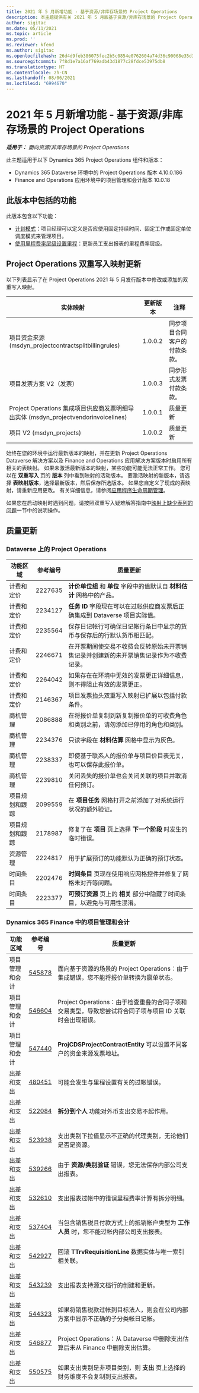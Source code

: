 ```yaml
---
title: 2021 年 5 月新增功能 - 基于资源/非库存场景的 Project Operations
description: 本主题提供有关 2021 年 5 月版基于资源/非库存场景的 Project Operations 中提供的质量更新的信息。
author: sigitac
ms.date: 05/11/2021
ms.topic: article
ms.prod: ''
ms.reviewer: kfend
ms.author: sigitac
ms.openlocfilehash: 26d4d9feb386075fec2b5c0854e0762604a74d36c90068e35d351e52d95165d4
ms.sourcegitcommit: 7f8d1e7a16af769adb43d1877c28fdce53975db8
ms.translationtype: HT
ms.contentlocale: zh-CN
ms.lasthandoff: 08/06/2021
ms.locfileid: "6994670"
---
```

# <a name="whats-new-may-2021---project-operations-for-resourcenon-stocked-based-scenarios"></a>2021 年 5 月新增功能 - 基于资源/非库存场景的 Project Operations

_**适用于：** 面向资源/非库存场景的 Project Operations_

此主题适用于以下 Dynamics 365 Project Operations 组件和版本：

- Dynamics 365 Dataverse 环境中的 Project Operations 版本 4.10.0.186 
- Finance and Operations 应用环境中的项目管理和会计版本 10.0.18

## <a name="features-included-in-this-release"></a>此版本中包括的功能

此版本包含以下功能：

- [计划模式](../project-management/scheduling-modes.md)：项目经理可以定义是否应使用固定持续时间、固定工作或固定单位调度模式来管理项目。
- [使用里程费率层级设置里程](../expense/set-up-mileage.md)：更新员工支出报表的里程费率层级。

## <a name="project-operations-dual-write-maps-updates"></a>Project Operations 双重写入映射更新

以下列表显示了在 Project Operations 2021 年 5 月发行版本中修改或添加的双重写入映射。

| 实体映射 | 更新版本 | 注释  |
| --- | --- | --- |
| 项目资金来源 (msdyn\_projectcontractsplitbillingrules) | 1.0.0.2 | 同步项目合同客户的付款条款。 |
| 项目发票方案 V2（发票） | 1.0.0.3 | 同步形式发票付款条款。 |
| Project Operations 集成项目供应商发票明细导出实体 (msdyn\_projectvendorinvoicelines) | 1.0.0.1 | 质量更新 |
| 项目 V2 (msdyn\_projects) | 1.0.0.2 | 质量更新 |

始终在您的环境中运行最新版本的映射，并在更新 Project Operations Dataverse 解决方案以及 Finance and Operations 应用解决方案版本时启用所有相关的表映射。 如果未激活最新版本的映射，某些功能可能无法正常工作。 您可以在 **双重写入** 页的 **版本** 列中看到映射的活动版本。 要激活映射的新版本，请选择 **表映射版本**，选择最新版本，然后保存所选版本。 如果您自定义了现成的表映射，请重新应用更改。 有关详细信息，请参阅[应用程序生命周期管理](/dynamics365/fin-ops-core/dev-itpro/data-entities/dual-write/app-lifecycle-management.md)。

如果您在启动映射时遇到问题，请按照双重写入疑难解答指南中[映射上缺少表列的问题](/dynamics365/fin-ops-core/dev-itpro/data-entities/dual-write/dual-write-troubleshooting-finops-upgrades.md#missing-table-columns-issue-on-maps)一节中的说明操作。

## <a name="quality-updates"></a>质量更新

### <a name="project-operations-on-dataverse"></a>Dataverse 上的 Project Operations

| **功能区域** | **参考编号** | **质量更新** |
| --- | --- | --- |
| 计费和定价 | 2227635 | **计价单位组** 和 **单位** 字段中的值默认自 **材料估计** 网格中的产品。 |
| 计费和定价 | 2234127 | **任务 ID** 字段现在可以在过帐供应商发票后正确集成到 Dataverse 项目实际值。 |
| 计费和定价 | 2235564 | 保存日记帐行可确保日记帐行条目中显示的货币与保存后的行默认货币相匹配。 |
| 计费和定价 | 2246671 | 在开票期间使交易不收费会反转原始未开票销售记录并创建新的未开票销售记录作为不收费记录。 |
| 计费和定价 | 2264042 | 如果存在在环境中无效的发票更正详细信息，则不得阻止有效的发票更正。 |
| 计费和定价 | 2146367 | 项目发票抬头双重写入映射已扩展以包括付款条件。 |
|   商机管理 | 2086888 | 在将报价单复制到新复制报价单的可收费角色和类别之前，请勿添加已停用的角色和类别。 |
|   商机管理 | 2234376 | 只读字段在 **材料估算** 网格中显示为灰色。 |
|   商机管理 | 2238337 | 即使基于联系人的报价单与项目价目表无关，也可以保存此报价单。 |
|   商机管理 | 2239810 | 关闭丢失的报价单也会关闭关联的项目并取消任何预订。 |
| 项目规划和跟踪 | 2099559 | 在 **项目任务** 网格打开之前添加了对系统运行状况的额外验证。 |
| 项目规划和跟踪 | 2178987 | 修复了在 **项目** 页上选择 **下一个阶段** 时发生的临时错误。 |
| 资源管理 | 2224817 | 用于扩展预订的功能默认为正确的预订状态。 |
| 时间条目 | 2202476 | **时间条目** 页现在使用响应网格控件并修复了网格未对齐等问题。 |
| 时间条目 | 2223377 | **可预订资源** 页上的 **相关** 部分中隐藏了时间条目，以避免与可用性混淆。 |

### <a name="project-management-and-accounting-in-dynamics-365-finance"></a>Dynamics 365 Finance 中的项目管理和会计

| 功能区域 | 参考编号 | 质量更新 |
| --- | --- | --- |
| 项目管理和会计 | [545878](https://fix.lcs.dynamics.com/Issue/Details/?bugId=545878) | 面向基于资源的场景的 Project Operations：由于集成错误，您不能将报价单转换为赢单状态。 |
| 项目管理和会计 | [546604](https://fix.lcs.dynamics.com/Issue/Details/?bugId=546604) | Project Operations：由于检查重叠的合同子项和交易类型，导致您尝试将合同子项与项目 ID 关联时会出现错误。 |
| 项目管理和会计 | [547440](https://fix.lcs.dynamics.com/Issue/Details/?bugId=547440) | **ProjCDSProjectContractEntity** 可以设置不同客户的资金来源发票地址。 |
| 出差和支出 | [480451](https://fix.lcs.dynamics.com/Issue/Details/?bugId=480451) | 可能会发生与里程设置有关的过帐错误。 |
| 出差和支出 | [522084](https://fix.lcs.dynamics.com/Issue/Details/?bugId=522084) | **拆分到个人** 功能对外币支出交易不起作用。 |
| 出差和支出 | [523938](https://fix.lcs.dynamics.com/Issue/Details/?bugId=523938) | 支出类别下拉值显示不正确的代理类别，无论他们是否是资源。 |
| 出差和支出 | [539266](https://fix.lcs.dynamics.com/Issue/Details/?bugId=539266) | 由于 **资源/类别验证** 错误，您无法保存内部公司支出报表。 |
| 出差和支出 | [532610](https://fix.lcs.dynamics.com/Issue/Details/?bugId=532610) | 支出报表过帐中的错误里程费率计算有拆分明细。 |
| 出差和支出 | [537404](https://fix.lcs.dynamics.com/Issue/Details/?bugId=537404) | 当包含销售税且付款方式上的抵销帐户类型为 **工作人员** 时，您不能过帐内部公司支出报表。 |
| 出差和支出 | [542927](https://fix.lcs.dynamics.com/Issue/Details/?bugId=542927) | 回滚 **TTrvRequisitionLine** 数据实体与唯一索引相关联。 |
| 出差和支出 | [543239](https://fix.lcs.dynamics.com/Issue/Details/?bugId=543239) | 支出报表支持源文档行的创建和更新。 |
| 出差和支出 | [544323](https://fix.lcs.dynamics.com/Issue/Details/?bugId=544323) | 如果将销售税款过帐到目标法人，则会在公司内部方案中显示不正确的子分类帐日记帐。 |
| 出差和支出 | [546877](https://fix.lcs.dynamics.com/Issue/Details/?bugId=546877) | Project Operations：从 Dataverse 中删除支出估算后未从 Finance 中删除支出估算。 |
| 出差和支出 | [550575](https://fix.lcs.dynamics.com/Issue/Details/?bugId=550575) | 如果支出类别是非项目类别，则 **支出** 页上选择的财务维度不会复制到支出报表。 |
